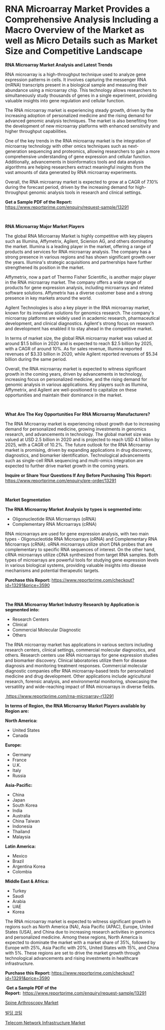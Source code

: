 <p><h1>RNA Microarray Market Provides a Comprehensive Analysis Including a Macro Overview of the Market as well as Micro Details such as Market Size and Competitive Landscape</h1></p><p><strong>RNA Microarray Market Analysis and Latest Trends</strong></p>
<p><p>RNA microarray is a high-throughput technique used to analyze gene expression patterns in cells. It involves capturing the messenger RNA (mRNA) transcripts present in a biological sample and measuring their abundance using a microarray chip. This technology allows researchers to simultaneously study thousands of genes in a single experiment, providing valuable insights into gene regulation and cellular function.</p><p>The RNA microarray market is experiencing steady growth, driven by the increasing adoption of personalized medicine and the rising demand for advanced genomic analysis techniques. The market is also benefiting from the development of new microarray platforms with enhanced sensitivity and higher throughput capabilities.</p><p>One of the key trends in the RNA microarray market is the integration of microarray technology with other omics techniques such as next-generation sequencing and proteomics, allowing researchers to gain a more comprehensive understanding of gene expression and cellular function. Additionally, advancements in bioinformatics tools and data analysis algorithms are helping researchers extract meaningful insights from the vast amounts of data generated by RNA microarray experiments.</p><p>Overall, the RNA microarray market is expected to grow at a CAGR of 7.10% during the forecast period, driven by the increasing demand for high-throughput genomic analysis tools in research and clinical settings.</p></p>
<p><strong>Get a Sample PDF of the Report:&nbsp;</strong> <a href="https://www.reportprime.com/enquiry/request-sample/13291">https://www.reportprime.com/enquiry/request-sample/13291</a></p>
<p>&nbsp;</p>
<p><strong>RNA Microarray Major Market Players</strong></p>
<p><p>The global RNA Microarray Market is highly competitive with key players such as Illumina, Affymetrix, Agilent, Scienion AG, and others dominating the market. Illumina is a leading player in the market, offering a range of products and services for RNA microarray analysis. The company has a strong presence in various regions and has shown significant growth over the years. Illumina's strategic acquisitions and partnerships have further strengthened its position in the market.</p><p>Affymetrix, now a part of Thermo Fisher Scientific, is another major player in the RNA microarray market. The company offers a wide range of products for gene expression analysis, including microarrays and related software solutions. Affymetrix has a diverse customer base and a strong presence in key markets around the world.</p><p>Agilent Technologies is also a key player in the RNA microarray market, known for its innovative solutions for genomics research. The company's microarray platforms are widely used in academic research, pharmaceutical development, and clinical diagnostics. Agilent's strong focus on research and development has enabled it to stay ahead in the competitive market.</p><p>In terms of market size, the global RNA microarray market was valued at around $1.5 billion in 2020 and is expected to reach $2.5 billion by 2025, with a CAGR of around 10%. As for sales revenue, Illumina reported revenues of $3.33 billion in 2020, while Agilent reported revenues of $5.34 billion during the same period.</p><p>Overall, the RNA microarray market is expected to witness significant growth in the coming years, driven by advancements in technology, increasing focus on personalized medicine, and the rising demand for genomic analysis in various applications. Key players such as Illumina, Affymetrix, and Agilent are well-positioned to capitalize on these opportunities and maintain their dominance in the market.</p></p>
<p>&nbsp;</p>
<p><strong>What Are The Key Opportunities For RNA Microarray Manufacturers?</strong></p>
<p><p>The RNA Microarray market is experiencing robust growth due to increasing demand for personalized medicine, growing investments in genomics research, and advancements in technology. The global market size was valued at USD 2.5 billion in 2020 and is projected to reach USD 4.1 billion by 2025, with a CAGR of 10.2%. The future outlook for the RNA Microarray market is promising, driven by expanding applications in drug discovery, diagnostics, and biomarker identification. Technological advancements such as single-cell RNA sequencing and multi-omics integration are expected to further drive market growth in the coming years.</p></p>
<p><strong>Inquire or Share Your Questions If Any Before Purchasing This Report:</strong> <a href="https://www.reportprime.com/enquiry/pre-order/13291">https://www.reportprime.com/enquiry/pre-order/13291</a></p>
<p>&nbsp;</p>
<p><strong>Market Segmentation</strong></p>
<p><strong>The RNA Microarray Market Analysis by types is segmented into:</strong></p>
<p><ul><li>Oligonucleotide RNA Microarrays (oRNA)</li><li>Complementary RNA Microarrays (cRNA)</li></ul></p>
<p><p>RNA microarrays are used for gene expression analysis, with two main types - Oligonucleotide RNA Microarrays (oRNA) and Complementary RNA Microarrays (cRNA). oRNA microarrays utilize short DNA probes that are complementary to specific RNA sequences of interest. On the other hand, cRNA microarrays utilize cDNA synthesized from target RNA samples. Both types of microarrays are powerful tools for studying gene expression levels in various biological systems, providing valuable insights into disease mechanisms and potential therapeutic targets.</p></p>
<p><strong>Purchase this Report:&nbsp;</strong><a href="https://www.reportprime.com/checkout?id=13291&price=3590">https://www.reportprime.com/checkout?id=13291&price=3590</a></p>
<p>&nbsp;</p>
<p><strong>The RNA Microarray Market Industry Research by Application is segmented into:</strong></p>
<p><ul><li>Research Centers</li><li>Clinical</li><li>Commercial Molecular Diagnostic</li><li>Others</li></ul></p>
<p><p>The RNA microarray market has applications in various sectors including research centers, clinical settings, commercial molecular diagnostics, and others. Research centers use RNA microarrays for gene expression studies and biomarker discovery. Clinical laboratories utilize them for disease diagnosis and monitoring treatment responses. Commercial molecular diagnostic companies offer RNA microarray-based tests for personalized medicine and drug development. Other applications include agricultural research, forensic analysis, and environmental monitoring, showcasing the versatility and wide-reaching impact of RNA microarrays in diverse fields.</p></p>
<p><a href="https://www.reportprime.com/rna-microarray-r13291">&nbsp;https://www.reportprime.com/rna-microarray-r13291</a></p>
<p><strong>In terms of Region, the RNA Microarray Market Players available by Region are:</strong></p>
<p>
    <p> <strong> North America: </strong>
        <ul>
            <li>United States</li>
            <li>Canada</li>
        </ul>
        </p> 
    <p> <strong> Europe: </strong>
        <ul>
            <li>Germany</li>
            <li>France</li>
            <li>U.K.</li>
            <li>Italy</li>
            <li>Russia</li>
        </ul>
        </p> 
    <p> <strong> Asia-Pacific: </strong>
        <ul>
            <li>China</li>
            <li>Japan</li>
            <li>South Korea</li>
            <li>India</li>
            <li>Australia</li>
            <li>China Taiwan</li>
            <li>Indonesia</li>
            <li>Thailand</li>
            <li>Malaysia</li>
        </ul>
        </p> 
    <p> <strong> Latin America: </strong>
        <ul>
            <li>Mexico</li>
            <li>Brazil</li>
            <li>Argentina Korea</li>
            <li>Colombia</li>
        </ul>
        </p> 
    <p> <strong> Middle East & Africa: </strong>
        <ul>
            <li>Turkey</li>
            <li>Saudi</li>
            <li>Arabia</li>
            <li>UAE</li>
            <li>Korea</li>
        </ul>
    </p>
    </p>
<p><p>The RNA microarray market is expected to witness significant growth in regions such as North America (NA), Asia Pacific (APAC), Europe, United States (USA), and China due to increasing research activities in genomics and personalized medicine. Among these regions, North America is expected to dominate the market with a market share of 35%, followed by Europe with 25%, Asia Pacific with 20%, United States with 15%, and China with 5%. These regions are set to drive the market growth through technological advancements and rising investments in healthcare infrastructure.</p></p>
<p><strong>Purchase this Report: </strong><a href="https://www.reportprime.com/checkout?id=13291&price=3590">https://www.reportprime.com/checkout?id=13291&price=3590</a></p>
<p>&nbsp;<strong>Get a Sample PDF of the Report:&nbsp;&nbsp;</strong><a href="https://www.reportprime.com/enquiry/request-sample/13291">https://www.reportprime.com/enquiry/request-sample/13291</a></p>
<p><strong></strong></p>
<p><p><a href="https://github.com/jodemen/Market-Research-Report-List-2/blob/main/spine-arthroscopy-market.md">Spine Arthroscopy Market</a></p><p><a href="https://github.com/wallacBahrtyinger567686/Market-Research-Report-List-1/blob/main/469289422390.md">빌딩 코팅</a></p><p><a href="https://github.com/Sarissaschmalingtr6fz2739/Market-Research-Report-List-2/blob/main/telecom-network-infrastructure-market.md">Telecom Network Infrastructure Market</a></p></p>